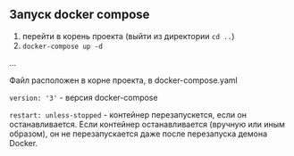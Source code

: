 
## Запуск  docker compose 

1. перейти в корень проекта
   (выйти из директории `cd ..`)
2. `docker-compose up -d`

...

Файл расположен в корне проекта, в docker-compose.yaml


`version: '3'` - версия docker-compose

`restart: unless-stopped` - контейнер перезапускется, если он останавливается. Если контейнер останавливается (вручную или иным образом), 
он не перезапускается даже после перезапуска демона Docker.

